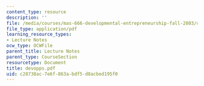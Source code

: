 ```yaml
---
content_type: resource
description: ''
file: /media/courses/mas-666-developmental-entrepreneurship-fall-2003/c28738ac7e6f863abdf5d8acbed195f0_devopps.pdf
file_type: application/pdf
learning_resource_types:
- Lecture Notes
ocw_type: OCWFile
parent_title: Lecture Notes
parent_type: CourseSection
resourcetype: Document
title: devopps.pdf
uid: c28738ac-7e6f-863a-bdf5-d8acbed195f0
---
```

